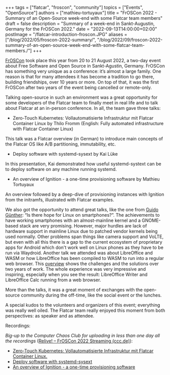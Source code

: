 +++
tags = ["flatcar", "froscon", "community"]
topics = ["Events", "OpenSource"]
authors = ["mathieu-tortuyaux"]
title = "FrOSCon 2022 - Summary of an Open-Source week-end with some Flatcar team members"
draft = false
description = "Summary of a week-end in Sankt-Augustin, Germany for the FrOSCon 2022."
date = "2022-09-13T14:00:00+02:00"
postImage = "/flatcar-introduction-froscon.JPG"
aliases = ["/blog/2022/05/froscon-2022-summary/", "/blog/2022/09/froscon-2022-summary-of-an-open-source-week-end-with-some-flatcar-team-members./"]
+++

[FrOSCon][froscon] took place this year from 20 to 21 August 2022, a two-day event about Free Software and Open Source in Sankt-Agustin, Germany. 
FrOSCon has something very unique as a conference: it’s almost a large family. One reason is that for many attendees it has become a tradition to go there, building friendships, over 10 years or more.  On top of that, it was the first FrOSCon after two years of the event being cancelled or remote-only. 

Talking open-source in such an environment was a great opportunity for some developers of the Flatcar team to finally meet in real life and to talk about Flatcar at an in-person conference. In all, the team gave three talks: 

* Zero-Touch Kubernetes: Vollautomatisierte Infrastruktur mit Flatcar Container Linux by Thilo Fromm (English: Fully automated infrastructure with Flatcar Container Linux)

This talk was a Flatcar overview (in German) to introduce main concepts of the Flatcar OS like A/B partitioning, immutability, etc. 

* Deploy software with systemd-sysext by Kai Lüke

In this presentation, Kai demonstrated how useful systemd-systext can be to deploy software on any machine running systemd.

* An overview of Ignition - a one-time provisioning software by Mathieu Tortuyaux

An overview followed by a deep-dive of provisioning instances with Ignition from the initramfs, illustrated with Flatcar examples.

We also got the opportunity to attend great talks, like the one from [Guido Günther][linux-smartphones]: “Is there hope for Linux on smartphones?”. The achievements to have working smartphones with an almost-mainline kernel and a GNOME-based stack are very promising. However, major hurdles are lack of hardware support in mainline Linux due to patched vendor kernels being used normally. Other problems span things like camera support and VoLTE, but even with all this there is a gap to the current ecosystem of proprietary apps for Android which don't work well on Linux phones as they have to be run via Waydroid. 
Another talk we attended was about LibreOffice and WASM or how LibreOffice has been compiled to WASM to run into a regular web browser. This [overview][lowa] shows the challenges and the solutions over two years of work. The whole experience was very impressive and inspiring, especially when you see the result: LibreOffice Writer and LibreOffice Calc running from a web browser. 

More than the talks, it was a great moment of exchanges with the open-source community during the off-time, like the social event or the lunches. 

A special kudos to the volunteers and organizers of this event; everything was really well oiled. The Flatcar team really enjoyed this moment from both perspectives: as speaker and as attendee.

Recordings:

_Big-up to the Computer Chaos Club for uploading in less than one day all the recordings_ ([Relive! – FrOSCon 2022 Streaming (ccc.de)][recordings]):

* [Zero-Touch Kubernetes: Vollautomatisierte Infrastruktur mit Flatcar Container Linux.][flatcar-introduction]
* [Deploy software with systemd-sysext][systemd-sysext]
* [An overview of Ignition - a one-time provisioning software][ignition]

 [flatcar-introduction]: https://media.ccc.de/v/froscon2022-2774-zero-touch_kubernetes_vollautomatisierte_infrastruktur_mit_flatcar_container_linux
 [froscon]: https://www.froscon.org/
 [ignition]: https://media.ccc.de/v/froscon2022-2776-an_overview_of_ignition_-_a_one-time_provisioning_software
 [linux-smartphones]: https://programm.froscon.org/2022/events/2797.html
 [lowa]: https://programm.froscon.org/2022/events/2796.html
 [recordings]: https://media.ccc.de/c/froscon2022
 [systemd-sysext]: https://media.ccc.de/v/froscon2022-2775-deploy_software_with_systemd-sysext
